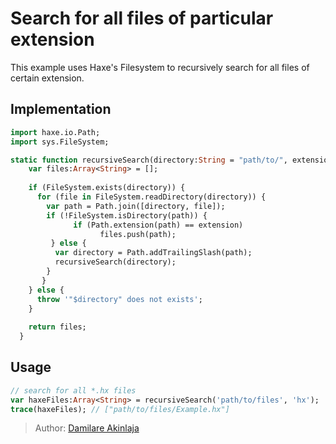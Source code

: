 [tags]: / "filesystem, sys, file"

# Search for all files of particular extension

This example uses Haxe's Filesystem to recursively search for all files of certain extension. 


## Implementation
```hx
import haxe.io.Path;
import sys.FileSystem;

static function recursiveSearch(directory:String = "path/to/", extension:String) {
    var files:Array<String> = [];
    
    if (FileSystem.exists(directory)) {
      for (file in FileSystem.readDirectory(directory)) {
        var path = Path.join([directory, file]);
        if (!FileSystem.isDirectory(path)) {
              if (Path.extension(path) == extension)
                    files.push(path);	
         } else {
          var directory = Path.addTrailingSlash(path);
          recursiveSearch(directory);
        }
       }
    } else {
      throw '"$directory" does not exists';
    }
            
    return files;
  }
```

## Usage
```hx
// search for all *.hx files
var haxeFiles:Array<String> = recursiveSearch('path/to/files', 'hx');
trace(haxeFiles); // ["path/to/files/Example.hx"]
```

> Author: [Damilare Akinlaja](https://github.com/darmie)
